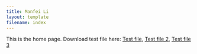 ```yaml
---
title: Manfei Li
layout: template
filename: index
--- 
```


This is the home page. Download test file here: [Test file](https://manfeili27.github.io/download/testDownload.txt 'TestDownload.txt'), [Test file 2](/download/testDownload.txt 'TestDownload.txt'), [Test file 3](download/testDownload.txt 'TestDownload.txt')

